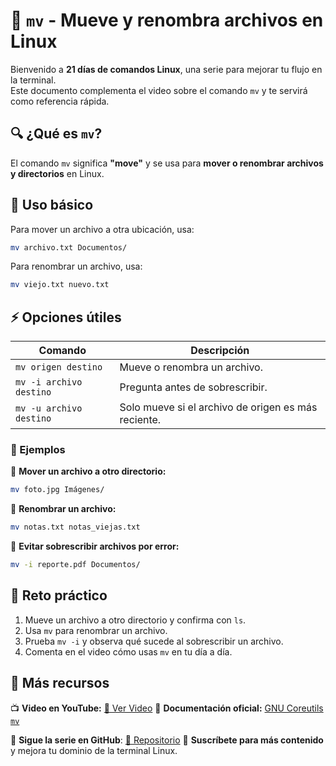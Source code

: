 # 🔀 `mv` - Mueve y renombra archivos en Linux  

Bienvenido a **21 días de comandos Linux**, una serie para mejorar tu flujo en la terminal.  
Este documento complementa el video sobre el comando `mv` y te servirá como referencia rápida.  

## 🔍 ¿Qué es `mv`?  

El comando `mv` significa **"move"** y se usa para **mover o renombrar archivos y directorios** en Linux.  

## 📌 Uso básico  

Para mover un archivo a otra ubicación, usa:  

```bash
mv archivo.txt Documentos/
```

Para renombrar un archivo, usa:  

```bash
mv viejo.txt nuevo.txt
```

## ⚡ Opciones útiles  

| Comando | Descripción |
|---------|------------|
| `mv origen destino` | Mueve o renombra un archivo. |
| `mv -i archivo destino` | Pregunta antes de sobrescribir. |
| `mv -u archivo destino` | Solo mueve si el archivo de origen es más reciente. |

### 📝 Ejemplos  

🔹 **Mover un archivo a otro directorio:**  

```bash
mv foto.jpg Imágenes/
```

🔹 **Renombrar un archivo:**  

```bash
mv notas.txt notas_viejas.txt
```

🔹 **Evitar sobrescribir archivos por error:**  

```bash
mv -i reporte.pdf Documentos/
```

## 🎯 Reto práctico  

1. Mueve un archivo a otro directorio y confirma con `ls`.  
2. Usa `mv` para renombrar un archivo.  
3. Prueba `mv -i` y observa qué sucede al sobrescribir un archivo.  
4. Comenta en el video cómo usas `mv` en tu día a día.  

## 📢 Más recursos  

📺 **Video en YouTube:** [🔗 Ver Video](https://youtu.be/-7XBNeHJYHI)
📖 **Documentación oficial:** [GNU Coreutils `mv`](https://www.gnu.org/software/coreutils/manual/html_node/mv-invocation.html)  

🚀 **Sigue la serie en GitHub**: [🔗 Repositorio](https://github.com/jorgearma1982/aprendiz-linux)
🔔 **Suscríbete para más contenido** y mejora tu dominio de la terminal Linux.
